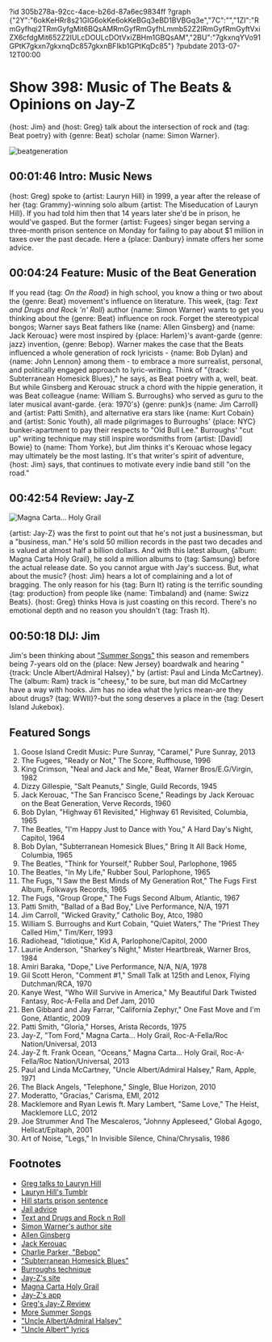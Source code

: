 ?id 305b278a-92cc-4ace-b26d-87a6ec9834ff
?graph {"2Y":"6okKeHRr8s21GlG6okKe6okKeBGq3eBD1BVBGq3e","7C":"","1ZI":"RmGyfhqi2TRmGyfgMit6BQsAMRmGyfRmGyfhLmmb52Z2IRmGyfRmGyftVxiZX6cfdgMit652Z2IULcDOULcDOtVxiZBHm1GBQsAM","2BU":"7gkxnqYVo91GPtK7gkxn7gkxnqDc857gkxnBFIkb1GPtKqDc85"}
?pubdate 2013-07-12T00:00

# Show 398: Music of The Beats & Opinions on Jay-Z 
{host: Jim} and {host: Greg} talk about the intersection of rock and {tag: Beat poetry} with {genre: Beat} scholar {name: Simon Warner}.

![beatgeneration](https://static.soundopinions.org/images/2013/beatgeneration.jpg)

## 00:01:46 Intro: Music News
{host: Greg} spoke to {artist: Lauryn Hill} in 1999, a year after the release of her {tag: Grammy}-winning solo album {artist: The Miseducation of Lauryn Hill}. If you had told him then that 14 years later she'd be in prison, he would've gasped. But the former {artist: Fugees} singer began serving a three-month prison sentence on Monday for failing to pay about $1 million in taxes over the past decade. Here a {place: Danbury} inmate offers her some advice.

## 00:04:24 Feature: Music of the Beat Generation
If you read {tag: *On the Road*} in high school, you know a thing or two about the {genre: Beat} movement's influence on literature. This week, {tag: *Text and Drugs and Rock 'n' Roll*} author {name: Simon Warner} wants to get you thinking about the {genre: Beat} influence on rock. Forget the stereotypical bongos; Warner says Beat fathers like {name: Allen Ginsberg} and {name: Jack Kerouac} were most inspired by {place: Harlem}'s avant-garde {genre: jazz} invention, {genre: Bebop}. Warner makes the case that the Beats influenced a whole generation of rock lyricists - {name: Bob Dylan} and {name: John Lennon} among them - to embrace a more surrealist, personal, and politically engaged approach to lyric-writing. Think of "{track: Subterranean Homesick Blues}," he says, as Beat poetry with a, well, beat. But while Ginsberg and Kerouac struck a chord with the hippie generation, it was Beat colleague {name: William S. Burroughs} who served as guru to the later musical avant-garde. {era: 1970's} {genre: punk}s {name: Jim Carroll} and {artist: Patti Smith}, and alternative era stars like {name: Kurt Cobain} and {artist: Sonic Youth}, all made pilgrimages to Burroughs' {place: NYC} bunker-apartment to pay their respects to "Old Bull Lee." Burroughs' "cut up" writing technique may still inspire wordsmiths from {artist: [David] Bowie} to {name: Thom Yorke}, but Jim thinks it's Kerouac whose legacy may ultimately be the most lasting. It's that writer's spirit of adventure, {host: Jim} says, that continues to motivate every indie band still "on the road."

## 00:42:54 Review: Jay-Z
![Magna Carta... Holy Grail](https://static.soundopinions.org/assets/398/1ZI0.jpg)

{artist: Jay-Z} was the first to point out that he's not just a businessman, but a "business, man." He's sold 50 million records in the past two decades and is valued at almost half a billion dollars. And with this latest album, {album: Magna Carta Holy Grail}, he sold a million albums to {tag: Samsung} before the actual release date. So you cannot argue with Jay's success. But, what about the music? {host: Jim} hears a lot of complaining and a lot of bragging. The only reason for his {tag: Burn It} rating is the terrific sounding {tag: production} from people like {name: Timbaland} and {name: Swizz Beats}. {host: Greg} thinks Hova is just coasting on this record. There's no emotional depth and no reason you shouldn't {tag: Trash It}.

## 00:50:18 DIJ: Jim
Jim's been thinking about ["Summer Songs"](http://www.soundopinions.org/show/132) this season and remembers being 7-years old on the {place: New Jersey} boardwalk and hearing "{track: Uncle Albert/Admiral Halsey}," by {artist: Paul and Linda McCartney}. The {album: Ram} track is "cheesy," to be sure, but man did McCartney have a way with hooks. Jim has no idea what the lyrics mean-are they about drugs? {tag: WWII}?-but the song deserves a place in the {tag: Desert Island Jukebox}.

## Featured Songs
1. Goose Island Credit Music: Pure Sunray, "Caramel," Pure Sunray, 2013
2. The Fugees, "Ready or Not," The Score, Ruffhouse, 1996
3. King Crimson, "Neal and Jack and Me," Beat, Warner Bros/E.G/Virgin, 1982
4. Dizzy Gillespie, "Salt Peanuts," Single, Guild Records, 1945
5. Jack Kerouac, "The San Francisco Scene," Readings by Jack Kerouac on the Beat Generation, Verve Records, 1960
6. Bob Dylan, "Highway 61 Revisited," Highway 61 Revisited, Columbia, 1965
7. The Beatles, "I'm Happy Just to Dance with You," A Hard Day's Night, Capitol, 1964
8. Bob Dylan, "Subterranean Homesick Blues," Bring It All Back Home, Columbia, 1965
9. The Beatles, "Think for Yourself," Rubber Soul, Parlophone, 1965
10. The Beatles, "In My Life," Rubber Soul, Parlophone, 1965
11. The Fugs, "I Saw the Best Minds of My Generation Rot," The Fugs First Album, Folkways Records, 1965
12. The Fugs, "Group Grope," The Fugs Second Album, Atlantic, 1967
13. Patti Smith, "Ballad of a Bad Boy," Live Performance, N/A, 1971
14. Jim Carroll, "Wicked Gravity," Catholic Boy, Atco, 1980
15. William S. Burroughs and Kurt Cobain, "Quiet Waters," The "Priest They Called Him," Tim/Kerr, 1993
16. Radiohead, "Idiotique," Kid A, Parlophone/Capitol, 2000
17. Laurie Anderson, "Sharkey's Night," Mister Heartbreak, Warner Bros, 1984
18. Amiri Baraka, "Dope," Live Performance, N/A, N/A, 1978
19. Gil Scott Heron, "Comment #1," Small Talk at 125th and Lenox, Flying Dutchman/RCA, 1970
20. Kanye West, "Who Will Survive in America," My Beautiful Dark Twisted Fantasy, Roc-A-Fella and Def Jam, 2010
21. Ben Gibbard and Jay Farrar, "California Zephyr," One Fast Move and I'm Gone, Atlantic, 2009
22. Patti Smith, "Gloria," Horses, Arista Records, 1975
23. Jay-Z, "Tom Ford," Magna Carta... Holy Grail, Roc-A-Fella/Roc Nation/Universal, 2013
24. Jay-Z ft. Frank Ocean, "Oceans," Magna Carta... Holy Grail, Roc-A-Fella/Roc Nation/Universal, 2013
25. Paul and Linda McCartney, "Uncle Albert/Admiral Halsey," Ram, Apple, 1971
26. The Black Angels, "Telephone," Single, Blue Horizon, 2010
27. Moderatto, "Gracias," Carisma, EMI, 2012
28. Macklemore and Ryan Lewis ft. Mary Lambert, "Same Love," The Heist, Macklemore LLC, 2012
29. Joe Strummer And The Mescaleros, "Johnny Appleseed," Global Agogo, Hellcat/Epitaph, 2001
30. Art of Noise, "Legs," In Invisible Silence, China/Chrysalis, 1986

## Footnotes
- [Greg talks to Lauryn Hill](http://articles.chicagotribune.com/1999-02-07/news/9902060059_1_lauryn-hill-miseducation-zion)
- [Lauryn Hill's Tumblr](http://mslaurynhill.tumblr.com/)
- [Hill starts prison sentence](http://www.usatoday.com/story/life/music/2013/07/08/lauryn-hill-starts-prison-sentence/2499315/)
- [Jail advice](http://www.huffingtonpost.com/2013/07/09/lauryn-hill-in-jail_n_3568122.html)
- [Text and Drugs and Rock n Roll](http://www.bloomsbury.com/us/text-and-drugs-and-rock-n-roll-9780826416643/)
- [Simon Warner's author site](http://www.bloomsbury.com/author/simon-warner)
- [Allen Ginsberg](http://www.allenginsberg.org/)
- [Jack Kerouac](http://www.jackkerouac.com/)
- [Charlie Parker, "Bebop"](http://www.youtube.com/watch?v=J0KeCRirEoU)
- ["Subterranean Homesick Blues"](http://www.youtube.com/watch?v=-kQUkDOPeHA)
- [Burroughs technique](http://www.youtube.com/watch?v=Rc2yU7OUMcI)
- [Jay-Z's site](http://lifeandtimes.com/)
- [Magna Carta Holy Grail](http://www.magnacartaholygrail.com/)
- [Jay-Z's app](http://www.mtv.com/news/articles/1710295/magna-carta-holy-grail-samsung-app-issues.jhtml)
- [Greg's Jay-Z Review](http://articles.chicagotribune.com/2013-07-09/entertainment/chi-jay-z-magna-carta-review-20130709_1_album-review-rick-ross-jay-z)
- [More Summer Songs](http://www.soundopinions.org/show/132)
- ["Uncle Albert/Admiral Halsey"](http://www.youtube.com/watch?v=gjBY1YVt28g)
- ["Uncle Albert" lyrics](http://songmeanings.com/songs/view/48894/)
